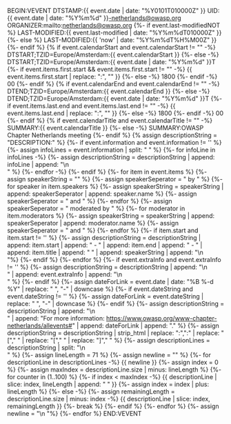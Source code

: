 BEGIN:VEVENT
DTSTAMP:{{ event.date | date: "%Y0101T010000Z" }}
UID:{{ event.date | date: "%Y%m%d" }}-netherlands@owasp.org
ORGANIZER:mailto:netherlands@owasp.org
{%- if event.last-modifiedNOT %}
LAST-MODIFIED:{{ event.last-modified | date: "%Y%m%dT010000Z" }}
{%- else %}
LAST-MODIFIED:{{ 'now' | date: "%Y%m%dT%H%M00Z" }}
{%- endif %}
{% if event.calendarStart and event.calendarStart != "" -%}
  DTSTART;TZID=Europe/Amsterdam:{{ event.calendarStart }}
{%- else -%}
  DTSTART;TZID=Europe/Amsterdam:{{ event.date | date: "%Y%m%d" }}T
  {%- if event.items.first.start && event.items.first.start != "" -%}
    {{ event.items.first.start | replace: ":", "" }}
  {%- else -%}
    1800
  {%- endif -%}
  00
{%- endif %}
{% if event.calendarEnd and event.calendarEnd != "" -%}
  DTEND;TZID=Europe/Amsterdam:{{ event.calendarEnd }}
{%- else -%}
  DTEND;TZID=Europe/Amsterdam:{{ event.date | date: "%Y%m%d" }}T
  {%- if event.items.last.end and event.items.last.end != "" -%}
    {{ event.items.last.end | replace: ":", "" }}
  {%- else -%}
    1800
  {%- endif -%}
  00
{%- endif %}
{% if event.calendarTitle and event.calendarTitle != "" -%}
  SUMMARY:{{ event.calendarTitle }}
{%- else -%}
  SUMMARY:OWASP Chapter Netherlands meeting
{%- endif %}
{% assign descriptionString = "DESCRIPTION:" %}
{%- if event.information and event.information != '' %}
  {%- assign infoLines = event.information | split: "
" %}
  {%- for infoLine in infoLines -%}
    {%- assign descriptionString = descriptionString | append: infoLine | append: "\n  
 " %}
  {%- endfor -%}
{%- endif %}
{%- for item in event.items %}
  {%- assign speakerString = "" %}
  {%- assign speakerSeperator = " by " %}
  {%- for speaker in item.speakers %}
    {%- assign speakerString = speakerString | append: speakerSeperator | append: speaker.name %}
    {%- assign speakerSeperator = " and " %}
  {%- endfor %}
  {%- assign speakerSeperator = " moderated by " %}
  {%- for moderator in item.moderators %}
    {%- assign speakerString = speakerString | append: speakerSeperator | append: moderator.name %}
    {%- assign speakerSeperator = " and " %}
  {%- endfor %}
  {%- if item.start and item.start != '' %}
    {%- assign descriptionString = descriptionString | append: item.start | append: " - " | append: item.end | append: " - " | append: item.title | append: " " | append: speakerString | append: "\n  
 "%}
  {%- endif %}
{%- endfor %}
{%- if event.extraInfo and event.extraInfo != '' %}
  {%- assign descriptionString = descriptionString | append: "\n  
 " | append: event.extraInfo | append: "\n  
 " %}
{%- endif %}
{%- assign dateForLink = event.date | date: "%B %-d %Y" | replace: " ", "-" | downcase %}
{%- if event.dateString and event.dateString != '' %}
  {%- assign dateForLink =  event.dateString | replace: " ", "-" | downcase %}
{%- endif %}
{%- assign descriptionString = descriptionString | append: "\n  
 " | append: "For more information: https://www.owasp.org/www-chapter-netherlands/allevents#" | append: dateForLink | append: "." %}
{%- assign descriptionString = descriptionString | strip_html | replace: "&#58;",":" | replace: " ["," " | replace: "["," " | replace: "]"," " %}
{%- assign descriptionLines = descriptionString | split: "\n  
 " %}
{%- assign lineLength =  71 %}
{%- assign newline = "" %}
{%- for descriptionLine in descriptionLines -%}
  {{ newline }}
    {%- assign index = 0 %}
    {%- assign maxIndex = descriptionLine.size | minus: lineLength %}
    {%- for counter in (1..100) %}
      {%- if index < maxIndex  -%}
        {{ descriptionLine | slice: index, lineLength | append: "
 " }}
        {%- assign index = index | plus: lineLength %}
      {%- else -%}
          {%- assign remainingLength = descriptionLine.size | minus: index -%}
          {{ descriptionLine | slice: index, remainingLength }}
          {%- break %}
      {%- endif %}
    {%- endfor %}
  {%- assign newline = "\n
 "%}
{%- endfor %}
END:VEVENT
